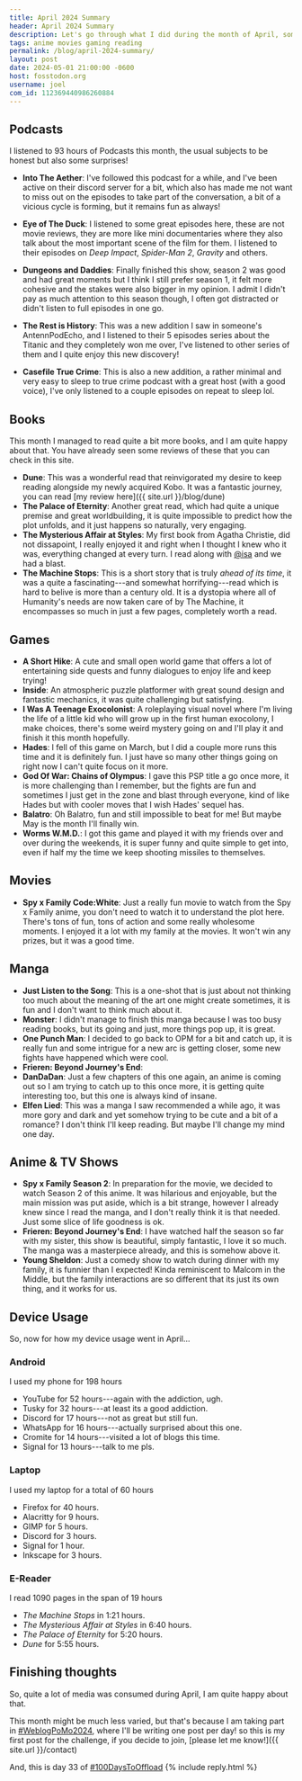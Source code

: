 ```yaml
---
title: April 2024 Summary
header: April 2024 Summary
description: Let's go through what I did during the month of April, some gaming, some movies, some anime, podcasts and more stuff!
tags: anime movies gaming reading
permalink: /blog/april-2024-summary/
layout: post
date: 2024-05-01 21:00:00 -0600
host: fosstodon.org
username: joel
com_id: 112369440986260884
---
```


## Podcasts

I listened to 93 hours of Podcasts this month, the usual subjects to be honest but also some surprises!

- __Into The Aether__: I've followed this podcast for a while, and I've been active on their discord server for a bit, which also has made me not want to miss out on the episodes to take part of the conversation, a bit of a vicious cycle is forming, but it remains fun as always!

- __Eye of The Duck__: I listened to some great episodes here, these are not movie reviews, they are more like mini documentaries where they also talk about the most important scene of the film for them. I listened to their episodes on _Deep Impact_, _Spider-Man 2_, _Gravity_ and others.

- __Dungeons and Daddies__: Finally finished this show, season 2 was good and had great moments but I think I still prefer season 1, it felt more cohesive and the stakes were also bigger in my opinion. I admit I didn't pay as much attention to this season though, I often got distracted or didn't listen to full episodes in one go.

- __The Rest is History__: This was a new addition I saw in someone's AntennPodEcho, and I listened to their 5 episodes series about the Titanic and they completely won me over, I've listened to other series of them and I quite enjoy this new discovery!

- __Casefile True Crime__: This is also a new addition, a rather minimal and very easy to sleep to true crime podcast with a great host (with a good voice), I've only listened to a couple episodes on repeat to sleep lol.

## Books

This month I managed to read quite a bit more books, and I am quite happy about that. You have already seen some reviews of these that you can check in this site.

- __Dune__: This was a wonderful read that reinvigorated my desire to keep reading alongside my newly acquired Kobo. It was a fantastic journey, you can read [my review here]({{ site.url }}/blog/dune)
- __The Palace of Eternity__: Another great read, which had quite a unique premise and great worldbuilding, it is quite impossible to predict how the plot unfolds, and it just happens so naturally, very engaging.
- __The Mysterious Affair at Styles__: My first book from Agatha Christie, did not dissapoint, I really enjoyed it and right when I thought I knew who it was, everything changed at every turn. I read along with [@isa](https://citrus.farm/@isa) and we had a blast.
- __The Machine Stops__: This is a short story that is truly _ahead of its time_, it was a quite a fascinating---and somewhat horrifying---read which is hard to belive is more than a century old. It is a dystopia where all of Humanity's needs are now taken care of by The Machine, it encompasses so much in just a few pages, completely worth a read.

## Games

- __A Short Hike__: A cute and small open world game that offers a lot of entertaining side quests and funny dialogues to enjoy life and keep trying!
- __Inside__: An atmospheric puzzle platformer with great sound design and fantastic mechanics, it was quite challenging but satisfying.
- __I Was A Teenage Exocolonist__: A roleplaying visual novel where I'm living the life of a little kid who will grow up in the first human exocolony, I make choices, there's some weird mystery going on and I'll play it and finish it this month hopefully.
- __Hades__: I fell of this game on March, but I did a couple more runs this time and it is definitely fun. I just have so many other things going on right now I can't quite focus on it more.
- __God Of War: Chains of Olympus__: I gave this PSP title a go once more, it is more challenging than I remember, but the fights are fun and sometimes I just get in the zone and blast through everyone, kind of like Hades but with cooler moves that I wish Hades' sequel has.
- __Balatro__: Oh Balatro, fun and still impossible to beat for me! But maybe May is the month I'll finally win.
- __Worms W.M.D.__: I got this game and played it with my friends over and over during the weekends, it is super funny and quite simple to get into, even if half my the time we keep shooting missiles to themselves.

## Movies

- __Spy x Family Code:White__: Just a really fun movie to watch from the Spy x Family anime, you don't need to watch it to understand the plot here. There's tons of fun, tons of action and some really wholesome moments. I enjoyed it a lot with my family at the movies. It won't win any prizes, but it was a good time.

## Manga

- __Just Listen to the Song__: This is a one-shot that is just about not thinking too much about the meaning of the art one might create sometimes, it is fun and I don't want to think much about it.
- __Monster__: I didn't manage to finish this manga because I was too busy reading books, but its going and just, more things pop up, it is great.
- __One Punch Man__: I decided to go back to OPM for a bit and catch up, it is really fun and some intrigue for a new arc is getting closer, some new fights have happened which were cool.
- __Frieren: Beyond Journey's End__:
- __DanDaDan__: Just a few chapters of this one again, an anime is coming out so I am trying to catch up to this once more, it is getting quite interesting too, but this one is always kind of insane.
- __Elfen Lied__: This was a manga I saw recommended a while ago, it was more gory and dark and yet somehow trying to be cute and a bit of a romance? I don't think I'll keep reading. But maybe I'll change my mind one day.

## Anime & TV Shows

- __Spy x Family Season 2__: In preparation for the movie, we decided to watch Season 2 of this anime. It was hilarious and enjoyable, but the main mission was put aside, which is a bit strange, however I already knew since I read the manga, and I don't really think it is that needed. Just some slice of life goodness is ok.
- __Frieren: Beyond Journey's End__: I have watched half the season so far with my sister, this show is beautiful, simply fantastic, I love it so much. The manga was a masterpiece already, and this is somehow above it.
- __Young Sheldon__: Just a comedy show to watch during dinner with my family, it is funnier than I expected! Kinda reminiscent to Malcom in the Middle, but the family interactions are so different that its just its own thing, and it works for us.

## Device Usage

So, now for how my device usage went in April...

### Android

I used my phone for 198 hours

- YouTube for 52 hours---again with the addiction, ugh.
- Tusky for 32 hours---at least its a good addiction.
- Discord for 17 hours---not as great but still fun.
- WhatsApp for 16 hours---actually surprised about this one.
- Cromite for 14 hours---visited a lot of blogs this time.
- Signal for 13 hours---talk to me pls.

### Laptop

I used my laptop for a total of 60 hours

- Firefox for 40 hours.
- Alacritty for 9 hours.
- GIMP for 5 hours.
- Discord for 3 hours.
- Signal for 1 hour.
- Inkscape for 3 hours.

### E-Reader

I read 1090 pages in the span of 19 hours

- _The Machine Stops_ in 1:21 hours.
- _The Mysterious Affair at Styles_ in 6:40 hours.
- _The Palace of Eternity_ for 5:20 hours.
- _Dune_ for 5:55 hours.


## Finishing thoughts

So, quite a lot of media was consumed during April, I am quite happy about that.

This month might be much less varied, but that's because I am taking part in [#WeblogPoMo2024](https://weblog.anniegreens.lol/weblog-posting-month-2024), where I'll be writing one post per day! so this is my first post for the challenge, if you decide to join, [please let me know!]({{ site.url }}/contact)

And, this is day 33 of [#100DaysToOffload](https://100daystooffload.com)
{% include reply.html %}
